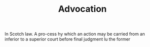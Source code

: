 ---
title: Advocation
letter: A
permalink: "/definitions/advocation.html"
body: In Scotch law. A pro-cess hy which an action may be carried from an inferior
  to a superior court before final judgment lu the former
published_at: '2018-07-07'
source: Black's Law Dictionary
layout: post
---